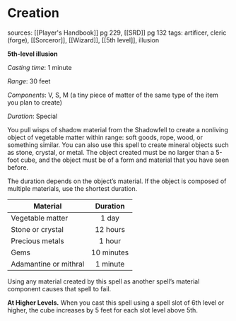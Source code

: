 # Creation
sources: [[Player's Handbook]] pg 229, [[SRD]] pg 132
tags: artificer, cleric (forge), [[Sorceror]], [[Wizard]], [[5th level]], illusion

**5th-level illusion**

*Casting time*: 1 minute

*Range*: 30 feet

*Components*: V, S, M (a tiny piece of matter of the same type of the item you plan to create)

*Duration*: Special

You pull wisps of shadow material from the Shadowfell to create a nonliving object of vegetable matter within range: soft goods, rope, wood, or something similar. You can also use this spell to create mineral objects such as stone, crystal, or metal. The object created must be no larger than a 5-foot cube, and the object must be of a form and material that you have seen before.

The duration depends on the object’s material. If the object is composed of multiple materials, use the shortest duration.

| Material              | Duration   |
| --------------------- |:----------:|
| Vegetable matter      | 1 day      |
| Stone or crystal      | 12 hours   |
| Precious metals       | 1 hour     |
| Gems                  | 10 minutes |
| Adamantine or mithral | 1 minute   |

Using any material created by this spell as another spell’s material component causes that spell to fail.

**At Higher Levels.** When you cast this spell using a spell slot of 6th level or higher, the cube increases by 5 feet for each slot level above 5th.
